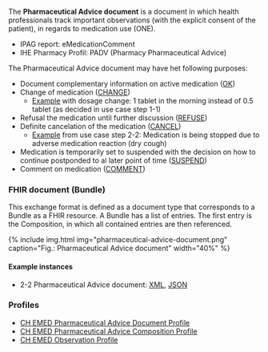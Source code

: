 The **Pharmaceutical Advice document** is a document in which health professionals track important observations (with the explicit consent of the patient), in regards to medication use (ONE).

* IPAG report: eMedicationComment
* IHE Pharmacy Profil: PADV (Pharmacy Pharmaceutical Advice)

The Pharmaceutical Advice document may have het following purposes:
* Document complementary information on active medication ([OK](ValueSet-ihe-pharmaceuticaladvicestatuslist.html))
* Change of medication ([CHANGE](ValueSet-ihe-pharmaceuticaladvicestatuslist.html))
   * [Example](Bundle-PharmaceuticalAdvice-ChangeDosage.html) with dosage change: 1 tablet in the morning instead of 0.5 tablet (as decided in use case step 1-1) 
* Refusal the medication until further discussion ([REFUSE](ValueSet-ihe-pharmaceuticaladvicestatuslist.html))
* Definite cancelation of the medication ([CANCEL](ValueSet-ihe-pharmaceuticaladvicestatuslist.html))
   * [Example](Bundle-2-2-PharmaceuticalAdvice.html) from use case step 2-2: Medication is being stopped due to adverse medication reaction (dry cough)
* Medication is temporarily set to suspended with the decision on how to continue postponded to al later point of time ([SUSPEND](ValueSet-ihe-pharmaceuticaladvicestatuslist.html))
* Comment on medication ([COMMENT](ValueSet-ihe-pharmaceuticaladvicestatuslist.html))


### FHIR document (Bundle)
This exchange format is defined as a document type that corresponds to a Bundle as a FHIR resource. A Bundle has a list of entries. The first entry is the Composition, in which all contained entries are then referenced.

{% include img.html img="pharmaceutical-advice-document.png" caption="Fig.: Pharmaceutical Advice document" width="40%" %}

#### Example instances
* 2-2 Pharmaceutical Advice document: [XML](Bundle-2-2-PharmaceuticalAdvice.xml.html), [JSON](Bundle-2-2-PharmaceuticalAdvice.json.html)

### Profiles
* [CH EMED Pharmaceutical Advice Document Profile](StructureDefinition-ch-emed-document-pharmaceuticaladvice.html)
* [CH EMED Pharmaceutical Advice Composition Profile](StructureDefinition-ch-emed-composition-pharmaceuticaladvice.html)
* [CH EMED Observation Profile](StructureDefinition-ch-emed-observation.html)

